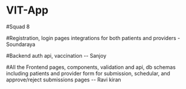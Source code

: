# VIT-App
#Squad 8 

#Registration, login pages integrations for both patients and providers - Soundaraya

#Backend auth api, vaccination -- Sanjoy

#All the Frontend pages, components, validation and api, db schemas including patients and provider form for submission, schedular, and approve/reject submissions pages -- Ravi kiran


